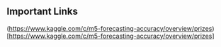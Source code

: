 ## Important Links

(https://www.kaggle.com/c/m5-forecasting-accuracy/overview/prizes)[https://www.kaggle.com/c/m5-forecasting-accuracy/overview/prizes]
